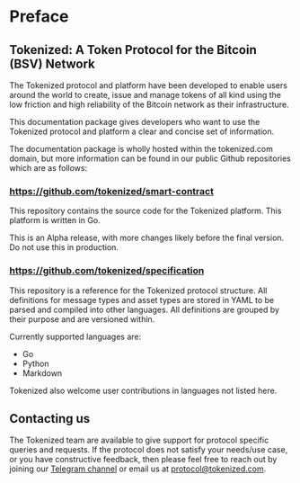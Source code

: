 # Preface

## Tokenized: A Token Protocol for the Bitcoin (BSV) Network

The Tokenized protocol and platform have been developed to enable users around the world to create, issue and manage tokens of all kind using the low friction and high reliability of the Bitcoin network as their infrastructure.

This documentation package gives developers who want to use the Tokenized protocol and platform a clear and concise set of information.

The documentation package is wholly hosted within the tokenized.com domain, but more information can be found in our public Github repositories which are as follows:

### https://github.com/tokenized/smart-contract

This repository contains the source code for the Tokenized platform. This platform is written in Go.

This is an Alpha release, with more changes likely before the final version. Do not use this in production. 

### https://github.com/tokenized/specification

This repository is a reference for the Tokenized protocol structure. All definitions for message types and asset types are stored in YAML to be parsed and compiled into other languages.
All definitions are grouped by their purpose and are versioned within.

Currently supported languages are:
* Go
* Python
* Markdown

Tokenized also welcome user contributions in languages not listed here.

## Contacting us

The Tokenized team are available to give support for protocol specific queries and requests.  If the protocol does not satisfy your needs/use case, or you have constructive feedback, then please feel free to reach out by joining our [Telegram channel](https://t.me/joinchat/GTCTKhDcyW4-QepyjqiLdQ) or email us at [protocol@tokenized.com](mailto:protocol@tokenized.com).
